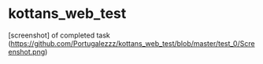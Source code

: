 # kottans_web_test
[screenshot] of completed task (https://github.com/Portugalezzz/kottans_web_test/blob/master/test_0/Screenshot.png)
